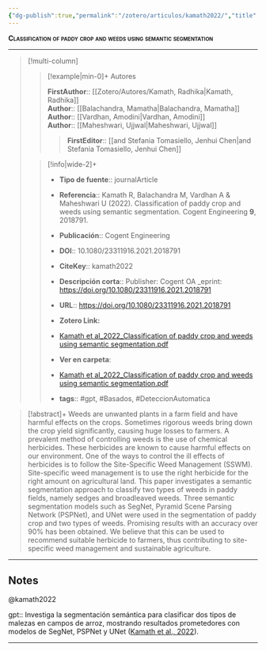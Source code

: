 ```yaml
---
{"dg-publish":true,"permalink":"/zotero/articulos/kamath2022/","title":"Classification of paddy crop and weeds using semantic segmentation","tags":["#zotero"]}
---
```



<span style="font-variant:small-caps; font-weight: bold;">Classification of paddy crop and weeds using semantic segmentation</span>

---


> [!multi-column]
>
>> [!example|min-0]+ Autores
>> 
>> **FirstAuthor**:: [[Zotero/Autores/Kamath, Radhika\|Kamath, Radhika]]  
>> **Author**:: [[Balachandra, Mamatha\|Balachandra, Mamatha]]  
>> **Author**:: [[Vardhan, Amodini\|Vardhan, Amodini]]  
>> **Author**:: [[Maheshwari, Ujjwal\|Maheshwari, Ujjwal]]  
 >>> **FirstEditor**:: [[and Stefania Tomasiello, Jenhui Chen\|and Stefania Tomasiello, Jenhui Chen]]  
 >
>
>> [!info|wide-2]+
>>
>> - **Tipo de fuente**:: journalArticle
>> - **Referencia**:: Kamath R, Balachandra M, Vardhan A & Maheshwari U (2022). Classification of paddy crop and weeds using semantic segmentation. Cogent Engineering **9**, 2018791.
>> - **Publicación**:: Cogent Engineering
>> - **DOI**:: 10.1080/23311916.2021.2018791
>> - **CiteKey**:: kamath2022
>> - **Descripción corta**:: Publisher: Cogent OA
_eprint: https://doi.org/10.1080/23311916.2021.2018791
>> - **URL**:: https://doi.org/10.1080/23311916.2021.2018791
>> - **Zotero Link:** 
>> - [Kamath et al_2022_Classification of paddy crop and weeds using semantic segmentation.pdf](zotero://select/library/items/W35FYLZJ)
>>
>> - **Ver en carpeta**: 
>> - [Kamath et al_2022_Classification of paddy crop and weeds using semantic segmentation.pdf](file://J:\OneDrive\Articulos\Kamath%20et%20al_2022_Classification%20of%20paddy%20crop%20and%20weeds%20using%20semantic%20segmentation.pdf)
>> - **tags**:: #gpt, #Basados, #DeteccionAutomatica



> [!abstract]+ 
>Weeds are unwanted plants in a farm field and have harmful effects on the crops. Sometimes rigorous weeds bring down the crop yield significantly, causing huge losses to farmers. A prevalent method of controlling weeds is the use of chemical herbicides. These herbicides are known to cause harmful effects on our environment. One of the ways to control the ill effects of herbicides is to follow the Site-Specific Weed Management (SSWM). Site-specific weed management is to use the right herbicide for the right amount on agricultural land. This paper investigates a semantic segmentation approach to classify two types of weeds in paddy fields, namely sedges and broadleaved weeds. Three semantic segmentation models such as SegNet, Pyramid Scene Parsing Network (PSPNet), and UNet were used in the segmentation of paddy crop and two types of weeds. Promising results with an accuracy over 90% has been obtained. We believe that this can be used to recommend suitable herbicide to farmers, thus contributing to site-specific weed management and sustainable agriculture.


--- 

## Notes

@kamath2022

gpt:: Investiga la segmentación semántica para clasificar dos tipos de malezas en campos de arroz, mostrando resultados prometedores con modelos de SegNet, PSPNet y UNet ([Kamath et al., 2022](zotero://select/library/items/S7QJ5JF2)).






---







